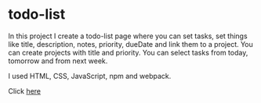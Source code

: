 # todo-list

In this project I create a todo-list page where you can set tasks, set things 
like title, description, notes, priority, dueDate and link them to a project.
You can create projects with title and priority.
You can select tasks from today, tomorrow and from next week.

I used HTML, CSS, JavaScript, npm and webpack.

Click [here](https://lopezac.github.io/todo-list/)